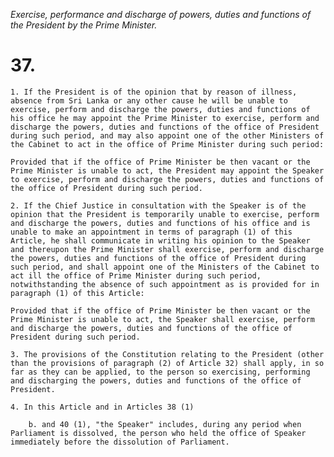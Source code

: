 *Exercise, performance and discharge of powers, duties and functions of the President by the Prime Minister.*

# 37.

    1. If the President is of the opinion that by reason of illness, absence from Sri Lanka or any other cause he will be unable to exercise, perform and discharge the powers, duties and functions of his office he may appoint the Prime Minister to exercise, perform and discharge the powers, duties and functions of the office of President during such period, and may also appoint one of the other Ministers of the Cabinet to act in the office of Prime Minister during such period:

    Provided that if the office of Prime Minister be then vacant or the Prime Minister is unable to act, the President may appoint the Speaker to exercise, perform and discharge the powers, duties and functions of the office of President during such period.

    2. If the Chief Justice in consultation with the Speaker is of the opinion that the President is temporarily unable to exercise, perform and discharge the powers, duties and functions of his office and is unable to make an appointment in terms of paragraph (1) of this Article, he shall communicate in writing his opinion to the Speaker and thereupon the Prime Minister shall exercise, perform and discharge the powers, duties and functions of the office of President during such period, and shall appoint one of the Ministers of the Cabinet to act ill the office of Prime Minister during such period, notwithstanding the absence of such appointment as is provided for in paragraph (1) of this Article:

    Provided that if the office of Prime Minister be then vacant or the Prime Minister is unable to act, the Speaker shall exercise, perform and discharge the powers, duties and functions of the office of President during such period.

    3. The provisions of the Constitution relating to the President (other than the provisions of paragraph (2) of Article 32) shall apply, in so far as they can be applied, to the person so exercising, performing and discharging the powers, duties and functions of the office of President.

    4. In this Article and in Articles 38 (1)

        b. and 40 (1), "the Speaker" includes, during any period when Parliament is dissolved, the person who held the office of Speaker immediately before the dissolution of Parliament.